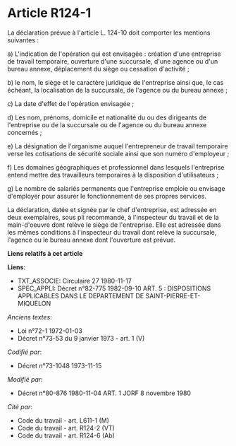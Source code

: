 # Article R124-1

La déclaration prévue à l'article L. 124-10 doit comporter les mentions suivantes :

a) L'indication de l'opération qui est envisagée : création d'une entreprise de travail temporaire, ouverture d'une
succursale, d'une agence ou d'un bureau annexe, déplacement du siège ou cessation d'activité ;

b) le nom, le siège et le caractère juridique de l'entreprise ainsi que, le cas échéant, la localisation de la succursale, de
l'agence ou du bureau annexe ;

c) La date d'effet de l'opération envisagée ;

d) Les nom, prénoms, domicile et nationalité du ou des dirigeants de l'entreprise ou de la succursale ou de l'agence ou du
bureau annexe concernés ;

e) La désignation de l'organisme auquel l'entrepreneur de travail temporaire verse les cotisations de sécurité sociale ainsi
que son numéro d'employeur ;

f) Les domaines géographiques et professionnel dans lesquels l'entreprise entend mettre des travailleurs temporaires à la
disposition d'utilisateurs ;

g) Le nombre de salariés permanents que l'entreprise emploie ou envisage d'employer pour assurer le fonctionnement de ses
propres services.

La déclaration, datée et signée par le chef d'entreprise, est adressée en deux exemplaires, sous pli recommandé, à
l'inspecteur du travail et de la main-d'oeuvre dont relève le siège de l'entreprise. Elle est adressée dans les mêmes
conditions à l'inspecteur du travail dont relève la succursale, l'agence ou le bureau annexe dont l'ouverture est prévue.

**Liens relatifs à cet article**

**Liens**:

  - TXT_ASSOCIE: Circulaire 27 1980-11-17
  - SPEC_APPLI: Décret n°82-775 1982-09-10 ART. 5 : DISPOSITIONS APPLICABLES DANS LE DEPARTEMENT DE SAINT-PIERRE-ET-MIQUELON

_Anciens textes_:

  - Loi n°72-1 1972-01-03
  - Décret n°73-53 du 9 janvier 1973 - art. 1 (V)

_Codifié par_:

  - Décret n°73-1048 1973-11-15

_Modifié par_:

  - Décret n°80-876 1980-11-04 ART. 1 JORF 8 novembre 1980

_Cité par_:

  - Code du travail - art. L611-1 (M)
  - Code du travail - art. R124-2 (VT)
  - Code du travail - art. R124-6 (Ab)
